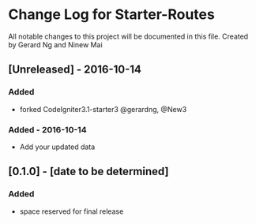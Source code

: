 # Change Log for Starter-Routes
All notable changes to this project will be documented in this file. Created by Gerard Ng and Ninew Mai
 
## [Unreleased] - 2016-10-14
### Added
- forked CodeIgniter3.1-starter3 @gerardng, @New3
 
### Added - 2016-10-14 
 - Add your updated data
 
## [0.1.0] - [date to be determined]
### Added
- space reserved for final release